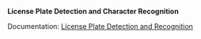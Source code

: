 ****License Plate Detection and Character Recognition****

Documentation: [License Plate Detection and Recognition](https://github.com/milepelivanov/LicensePlateRecognition/files/14106071/License.Plate.Detection.and.Recognition.pdf)
